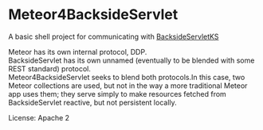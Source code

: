 # Meteor4BacksideServlet #
A basic shell project for communicating with [BacksideServletKS](BacksideServletKS "https://github.com/KnowledgeGarden/BacksideServletKS")

Meteor has its own internal protocol, DDP.<br/>
BacksideServlet has its own unnamed (eventually to be blended with some REST standard) protocol.<br/>
Meteor4BacksideServlet seeks to blend both protocols.In this case, two Meteor collections are used, but not in the way a more traditional Meteor app uses them; they serve simply to make resources fetched from BacksideServlet reactive, but not persistent locally.




License: Apache 2
